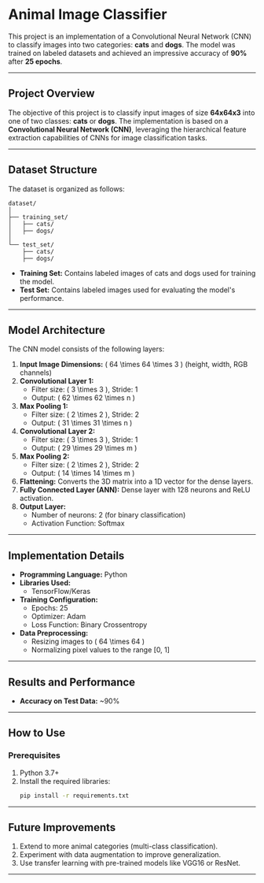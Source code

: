 # **Animal Image Classifier**

This project is an implementation of a Convolutional Neural Network (CNN) to classify images into two categories: **cats** and **dogs**. The model was trained on labeled datasets and achieved an impressive accuracy of **90%** after **25 epochs**. 

---

## **Project Overview**
The objective of this project is to classify input images of size **64x64x3** into one of two classes: **cats** or **dogs**. The implementation is based on a **Convolutional Neural Network (CNN)**, leveraging the hierarchical feature extraction capabilities of CNNs for image classification tasks.

---

## **Dataset Structure**
The dataset is organized as follows:

```
dataset/
│
├── training_set/
│   ├── cats/
│   ├── dogs/
│
└── test_set/
    ├── cats/
    ├── dogs/
```

- **Training Set:** Contains labeled images of cats and dogs used for training the model.
- **Test Set:** Contains labeled images used for evaluating the model's performance.

---

## **Model Architecture**
The CNN model consists of the following layers:

1. **Input Image Dimensions:** \( 64 \times 64 \times 3 \) (height, width, RGB channels)
2. **Convolutional Layer 1:** 
   - Filter size: \( 3 \times 3 \), Stride: 1
   - Output: \( 62 \times 62 \times n \)
3. **Max Pooling 1:** 
   - Filter size: \( 2 \times 2 \), Stride: 2
   - Output: \( 31 \times 31 \times n \)
4. **Convolutional Layer 2:** 
   - Filter size: \( 3 \times 3 \), Stride: 1
   - Output: \( 29 \times 29 \times m \)
5. **Max Pooling 2:** 
   - Filter size: \( 2 \times 2 \), Stride: 2
   - Output: \( 14 \times 14 \times m \)
6. **Flattening:** Converts the 3D matrix into a 1D vector for the dense layers.
7. **Fully Connected Layer (ANN):** Dense layer with 128 neurons and ReLU activation.
8. **Output Layer:** 
   - Number of neurons: 2 (for binary classification)
   - Activation Function: Softmax

---

## **Implementation Details**
- **Programming Language:** Python
- **Libraries Used:**
  - TensorFlow/Keras
- **Training Configuration:**
  - Epochs: 25
  - Optimizer: Adam
  - Loss Function: Binary Crossentropy
- **Data Preprocessing:**
  - Resizing images to \( 64 \times 64 \)
  - Normalizing pixel values to the range [0, 1]

---

## **Results and Performance**
- **Accuracy on Test Data:** ~90%
---

## **How to Use**
### **Prerequisites**
1. Python 3.7+
2. Install the required libraries:
   ```bash
   pip install -r requirements.txt
   ```

---

## **Future Improvements**
1. Extend to more animal categories (multi-class classification).
2. Experiment with data augmentation to improve generalization.
3. Use transfer learning with pre-trained models like VGG16 or ResNet.

---
